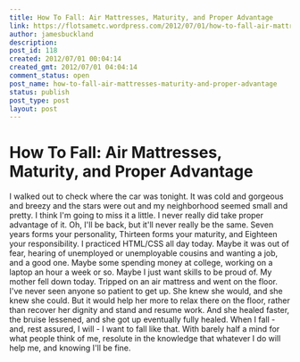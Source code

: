 ```yaml
---
title: How To Fall: Air Mattresses, Maturity, and Proper Advantage
link: https://flotsametc.wordpress.com/2012/07/01/how-to-fall-air-mattresses-maturity-and-proper-advantage/
author: jamesbuckland
description: 
post_id: 118
created: 2012/07/01 00:04:14
created_gmt: 2012/07/01 04:04:14
comment_status: open
post_name: how-to-fall-air-mattresses-maturity-and-proper-advantage
status: publish
post_type: post
layout: post
---
```


# How To Fall: Air Mattresses, Maturity, and Proper Advantage

I walked out to check where the car was tonight. It was cold and gorgeous and breezy and the stars were out and my neighborhood seemed small and pretty. I think I'm going to miss it a little. I never really did take proper advantage of it. Oh, I'll be back, but it'll never really be the same. Seven years forms your personality, Thirteen forms your maturity, and Eighteen your responsibility. I practiced HTML/CSS all day today. Maybe it was out of fear, hearing of unemployed or unemployable cousins and wanting a job, and a good one. Maybe some spending money at college, working on a laptop an hour a week or so. Maybe I just want skills to be proud of. My mother fell down today. Tripped on an air mattress and went on the floor. I've never seen anyone so patient to get up. She knew she would, and she knew she could. But it would help her more to relax there on the floor, rather than recover her dignity and stand and resume work. And she healed faster, the bruise lessened, and she got up eventually fully healed. When I fall - and, rest assured, I will - I want to fall like that. With barely half a mind for what people think of me, resolute in the knowledge that whatever I do will help me, and knowing I'll be fine.